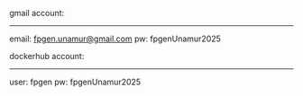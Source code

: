 gmail account:
**************
email: fpgen.unamur@gmail.com
pw: fpgenUnamur2025

dockerhub account:
******************
user: fpgen
pw: fpgenUnamur2025